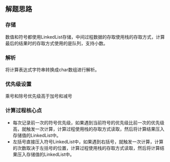 ## 解题思路
### 存储
数值和符号都使用LinkedList存储，中间过程数据的存取使用栈的存取方式，计算最后的结果时的存取方式使用的是队列，支持小数。

### 解析
将计算表达式字符串转换成char数组进行解析。

### 优先级设置
乘号和除号优先级高于加号和减号

### 计算过程核心点
- 每次记录前一次的符号优先级，如果遇到当前符号的优先级比前一次的优先级高，就触发一次计算，计算过程使用栈的存取方式读取，然后将计算结果压入存储值的LinkedList中。
- 左括号直接压入符号LinkedList中，如果遇到右括号，就触发一次计算，计算的次数取决于左括号的位置，计算过程使用栈的存取方式读取，然后将计算结果压入存储值的LinkedList中。